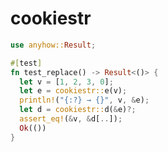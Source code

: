 [‼️]: ✏️README.mdt

# cookiestr

```rust
use anyhow::Result;

#[test]
fn test_replace() -> Result<()> {
  let v = [1, 2, 3, 0];
  let e = cookiestr::e(v);
  println!("{:?} → {}", v, &e);
  let d = cookiestr::d(&e)?;
  assert_eq!(&v, &d[..]);
  Ok(())
}
```

